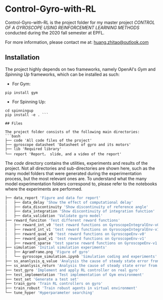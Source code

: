 # Control-Gyro-with-RL

Control-Gyro-with-RL is the project folder for my master project *CONTROL OF A GYROSCOPE USING REINFORCEMENT LEARNING METHODS*
conducted during the 2020 fall semester at EPFL. 

For more information, please contact me at: <huang.zhitao@outlook.com>

## Installation

The project highly depends on two frameworks, namely OpenAI's *Gym* and *Spinning Up* frameworks, which can be installed as such:

- For Gym:

```pip install gym ```

- For Spinning Up:

```git clone https://github.com/openai/spinningup.git 
cd spinningup 
pip install -e . ```

## Files

The project folder consists of the following main directories:
```bash
├── code 'All code files of the project'
├── gyroscope datasheet 'Datasheet of gyro and its motors'
├── lib 'Required library'
└── report 'Report， slide, and a video of the report'
```

The *code* directory contains the utilities, experiments and results of the project. Not all directories and sub-directories are shown here, such as the many model folders that were generated during the experimentation process, but the most relevant ones are. To understand what the many model experimentation folders correspond to, please refer to the notebooks where the experiments are performed. 
```bash
├── data_report 'Figure and data for report'
│   ├── data_delay 'Show the effect of computational delay'
│   ├── data_discontinuity 'Show discontinuity of reference angle'
│   ├── data_integration 'Show discontinuity of integration function'
│   ├── data_validation 'Validate gyro model'
├── reward_funciton 'Test different reward functions'
│   ├── reward_int_v0 'test reward functions on GyroscopeIntegralEnv-v0'
│   ├── reward_int_v1 'test reward functions on GyroscopeIntegralEnv-v1'
│   ├── reward_quad_v0 'test reward functions on GyroscopeEnv-v0'
│   ├── reward_quad_v1 'test reward functions on GyroscopeEnv-v1'
│   ├── reward_sparse 'test sparse reward functions on GyroscopeEnv-v1'
├── simulation 'Initial simulation experiments'
│   ├── AgramFrame.png 'Figure of gyro'
│   └── gyroscope_simulation.ipynb 'Simulation coding and experiments'
├── ss_ananlysis_q_value 'Analysis the cause of steady state error from the view of Q function'
├── ss_ananlysis_return 'Analysis the cause of steady state error from the view of return'
├── test_gyro 'Implement and apply RL controller on real gyro'
├── test_implementation 'Test implementation of Gym environment'
├── test_set 'Generate a test set'
├── train_gyro 'Train RL controllers on gyro'
├── train_robust 'Train robust agents in virtual environment'
└── tune_hyper 'Hyperparameter searching' 
```

```python

```
